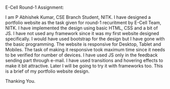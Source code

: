 E-Cell Round-1 Assignment:

I am P Abhishek Kumar, CSE Branch Student, NITK. I have designed a portfolio website as the task given for round-1 recuritment by E-Cell Team, NITK. I have implemented the design using basic HTML, CSS and a bit of JS. I have not used any framework since it was my first website designed specifically. I would have used bootstrap for the design but I have gone with the basic programming. The website is responsive for Desktop, Tablet and Mobiles. The task of making it responsive took maximum time since it needs to be verified for number of devices. I have used JS only in the feedback sending part through e-mail. I have used transitions and hovering effects to make it bit attractive.
Later I will be going to try it with frameworks too. This is a brief of my portfolio website design.

Thanking You.
